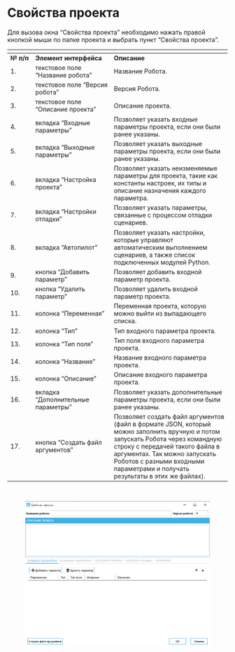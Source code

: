 # Свойства проекта

Для вызова окна “Свойства проекта” необходимо нажать правой кнопкой мыши по папке проекта и выбрать пункт “Свойства проекта”.

<table data-header-hidden><thead><tr><th width="61"></th><th width="202"></th><th width="372"></th></tr></thead><tbody><tr><td><strong>№ п/п</strong></td><td><strong>Элемент интерфейса</strong></td><td><strong>Описание</strong></td></tr><tr><td>1.</td><td>текстовое поле “Название робота”</td><td>Название Робота.</td></tr><tr><td>2.</td><td>текстовое поле “Версия робота”</td><td>Версия Робота.</td></tr><tr><td>3.</td><td>текстовое поле “Описание проекта”</td><td>Описание проекта.</td></tr><tr><td>4.</td><td>вкладка “Входные параметры”</td><td>Позволяет указать входные параметры проекта, если они были ранее указаны.</td></tr><tr><td>5. </td><td>вкладка “Выходные параметры”</td><td>Позволяет указать выходные параметры проекта, если они были ранее указаны.</td></tr><tr><td>6.</td><td>вкладка “Настройка проекта”</td><td>Позволяет указать неизменяемые параметры для проекта, такие как константы настроек, их типы и описание назначения каждого параметра.</td></tr><tr><td>7.</td><td>вкладка “Настройки отладки”</td><td>Позволяет указать параметры, связанные с процессом отладки сценариев.</td></tr><tr><td>8.</td><td>вкладка “Автопилот”</td><td>Позволяет указать настройки, которые управляют автоматическим выполнением сценариев, а также список подключенных модулей Python.</td></tr><tr><td>9.</td><td>кнопка “Добавить параметр”</td><td>Позволяет добавить входной параметр проекта. </td></tr><tr><td>10.</td><td>кнопка “Удалить параметр”</td><td>Позволяет удалить входной параметр проекта.</td></tr><tr><td>11.</td><td>колонка “Переменная”</td><td>Переменная проекта, которую можно выйти из выпадающего списка.</td></tr><tr><td>12.</td><td>колонка “Тип”</td><td>Тип входного параметра проекта.</td></tr><tr><td>13.</td><td>колонка “Тип поля”</td><td>Тип поля входного параметра проекта.</td></tr><tr><td>14.</td><td>колонка “Название”</td><td>Название входного параметра проекта.</td></tr><tr><td>15.</td><td>колонка “Описание”</td><td>Описание входного параметра проекта.</td></tr><tr><td>16.</td><td>вкладка “Дополнительные параметры”</td><td>Позволяет указать дополнительные параметры проекта, если они были ранее указаны.</td></tr><tr><td>17.</td><td>кнопка “Создать файл аргументов”</td><td>Позволяет создать файл аргументов (файл в формате JSON, который можно заполнить вручную и потом запускать Робота через командную строку с передачей такого файла в аргументах. Так можно запускать Роботов с разными входными параметрами и получать результаты в этих же файлах).</td></tr></tbody></table>

<figure><img src="https://lh7-rt.googleusercontent.com/docsz/AD_4nXfdEpJEY7fLLvx9AMuZ9jvlHaVn0FGBiwlTi9A262WSTuMeXiACj76cErNwhL1GvOFcqehAsM4v6SPlALMu9V4ys_X1xx0CHUKIJSctKgc75enUH_t6rL4cdzSv3Na8gbT7uudPjb71q3iG4cU3Ytt3Arcv?key=hkb4d-2cPaGQ51ygcyhvzQ" alt=""><figcaption></figcaption></figure>

<figure><img src="../../../../.gitbook/assets/изображение (4).png" alt=""><figcaption></figcaption></figure>
